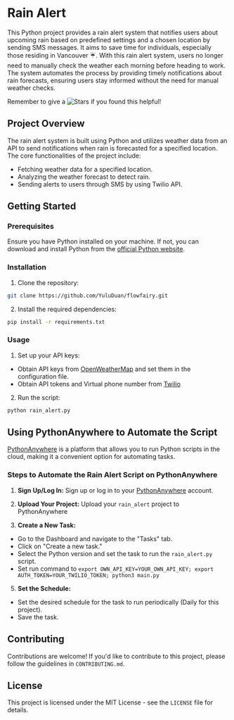 # Rain Alert

This Python project provides a rain alert system that notifies users about upcoming rain based on predefined settings and a chosen location by sending SMS messages. It aims to save time for individuals, especially those residing in Vancouver ☔. With this rain alert system, users no longer need to manually check the weather each morning before heading to work. The system automates the process by providing timely notifications about rain forecasts, ensuring users stay informed without the need for manual weather checks.

Remember to give a ![Stars](https://img.shields.io/badge/Star-FFD700?style=flat-square&logo=ApacheSpark&logoColor=black) if you found this helpful!

## Project Overview

The rain alert system is built using Python and utilizes weather data from an API to send notifications when rain is forecasted for a specified location. The core functionalities of the project include:

- Fetching weather data for a specified location.
- Analyzing the weather forecast to detect rain.
- Sending alerts to users through SMS by using Twilio API.

## Getting Started

### Prerequisites

Ensure you have Python installed on your machine. If not, you can download and install Python from the [official Python website](https://www.python.org/).

### Installation

1. Clone the repository:
 
 ```bash
git clone https://github.com/YuluDuan/flowfairy.git
```

2. Install the required dependencies:
   
 ```bash
pip install -r requirements.txt
```

### Usage

1. Set up your API keys:
- Obtain API keys from [OpenWeatherMap](https://openweathermap.org/api/one-call-api) and set them in the configuration file.
- Obtain API tokens and Virtual phone number from [Twilio](https://www.twilio.com/try-twilio)

2. Run the script:

```bash
python rain_alert.py
```

## Using PythonAnywhere to Automate the Script

[PythonAnywhere](https://www.pythonanywhere.com/) is a platform that allows you to run Python scripts in the cloud, making it a convenient option for automating tasks.

### Steps to Automate the Rain Alert Script on PythonAnywhere

1. **Sign Up/Log In:**
Sign up or log in to your [PythonAnywhere](https://www.pythonanywhere.com/) account.

3. **Upload Your Project:**
Upload your `rain_alert` project to PythonAnywhere

5. **Create a New Task:**
- Go to the Dashboard and navigate to the "Tasks" tab.
- Click on "Create a new task."
- Select the Python version and set the task to run the `rain_alert.py` script.
- Set run command to `export OWN_API_KEY=YOUR_OWN_API_KEY; export AUTH_TOKEN=YOUR_TWILIO_TOKEN; python3 main.py`

5. **Set the Schedule:**
- Set the desired schedule for the task to run periodically (Daily for this project).
- Save the task.

## Contributing

Contributions are welcome! If you'd like to contribute to this project, please follow the guidelines in `CONTRIBUTING.md`.

## License

This project is licensed under the MIT License - see the `LICENSE` file for details.


